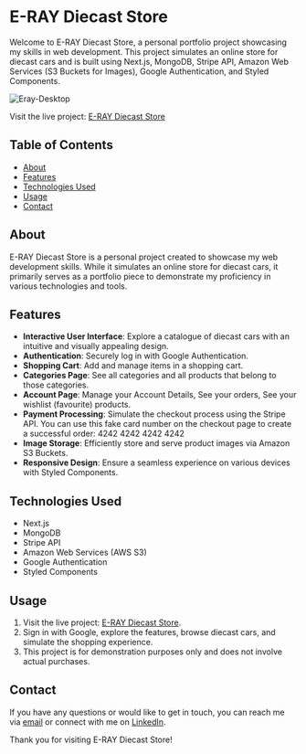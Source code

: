 # E-RAY Diecast Store

Welcome to E-RAY Diecast Store, a personal portfolio project showcasing my skills in web development. This project simulates an online store for diecast cars and is built using Next.js, MongoDB, Stripe API, Amazon Web Services (S3 Buckets for Images), Google Authentication, and Styled Components.

<img src="https://i.ibb.co/w4ZVrVf/Eray-Desktop.jpg" alt="Eray-Desktop" border="0">

Visit the live project: [E-RAY Diecast Store](https://e-ray.vercel.app/)

## Table of Contents

- [About](#about)
- [Features](#features)
- [Technologies Used](#technologies-used)
- [Usage](#usage)
- [Contact](#contact)

## About

E-RAY Diecast Store is a personal project created to showcase my web development skills. While it simulates an online store for diecast cars, it primarily serves as a portfolio piece to demonstrate my proficiency in various technologies and tools.

## Features

- **Interactive User Interface**: Explore a catalogue of diecast cars with an intuitive and visually appealing design.
- **Authentication**: Securely log in with Google Authentication.
- **Shopping Cart**: Add and manage items in a shopping cart.
- **Categories Page**: See all categories and all products that belong to those categories.
- **Account Page**: Manage your Account Details, See your orders, See your wishlist (favourite) products.
- **Payment Processing**: Simulate the checkout process using the Stripe API. You can use this fake card number on the checkout page to create a successful order: 4242 4242 4242 4242
- **Image Storage**: Efficiently store and serve product images via Amazon S3 Buckets.
- **Responsive Design**: Ensure a seamless experience on various devices with Styled Components.

## Technologies Used

- Next.js
- MongoDB
- Stripe API
- Amazon Web Services (AWS S3)
- Google Authentication
- Styled Components

## Usage

1. Visit the live project: [E-RAY Diecast Store](https://e-ray.vercel.app/).
2. Sign in with Google, explore the features, browse diecast cars, and simulate the shopping experience.
3. This project is for demonstration purposes only and does not involve actual purchases.

## Contact

If you have any questions or would like to get in touch, you can reach me via [email](mailto:eraysahinmoon@gmail.com) or connect with me on [LinkedIn](https://www.linkedin.com/in/eraysahin06/).

Thank you for visiting E-RAY Diecast Store!
